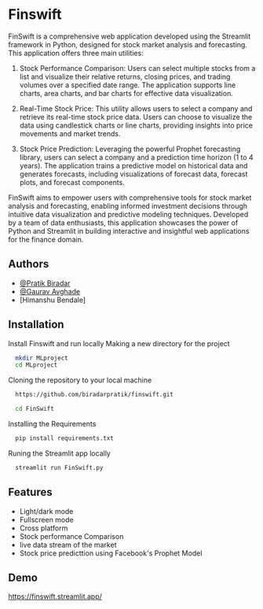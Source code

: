 
# Finswift


FinSwift is a comprehensive web application developed using the Streamlit framework in Python, designed for stock market analysis and forecasting. This application offers three main utilities:

1. Stock Performance Comparison: Users can select multiple stocks from a list and visualize their relative returns, closing prices, and trading volumes over a specified date range. The application supports line charts, area charts, and bar charts for effective data visualization.

2. Real-Time Stock Price: This utility allows users to select a company and retrieve its real-time stock price data. Users can choose to visualize the data using candlestick charts or line charts, providing insights into price movements and market trends.

3. Stock Price Prediction: Leveraging the powerful Prophet forecasting library, users can select a company and a prediction time horizon (1 to 4 years). The application trains a predictive model on historical data and generates forecasts, including visualizations of forecast data, forecast plots, and forecast components.

FinSwift aims to empower users with comprehensive tools for stock market analysis and forecasting, enabling informed investment decisions through intuitive data visualization and predictive modeling techniques. Developed by a team of data enthusiasts, this application showcases the power of Python and Streamlit in building interactive and insightful web applications for the finance domain.


## Authors

- [@Pratik Biradar](https://www.github.com/biradarpratik)
- [@Gaurav Avghade](https://www.github.com/gauravavghade)
- [Himanshu Bendale]




## Installation

Install Finswift and run locally
Making a new directory for the project
```bash
  mkdir MLproject
  cd MLproject
```  
Cloning the repository to your local machine
```bash
  https://github.com/biradarpratik/finswift.git
```
```bash
  cd FinSwift
``` 
Installing the Requirements 
```bash
  pip install requirements.txt
``` 

Runing the Streamlit app locally

```bash
  streamlit run FinSwift.py
``` 

## Features

- Light/dark mode 
- Fullscreen mode
- Cross platform
- Stock performance Comparison
- live data stream of the market 
- Stock price predicttion using Facebook's Prophet Model


## Demo

https://finswift.streamlit.app/


